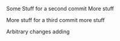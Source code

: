 Some Stuff for a second commit
More stuff

More stuff for a third commit 
more stuff

Arbitrary changes adding
